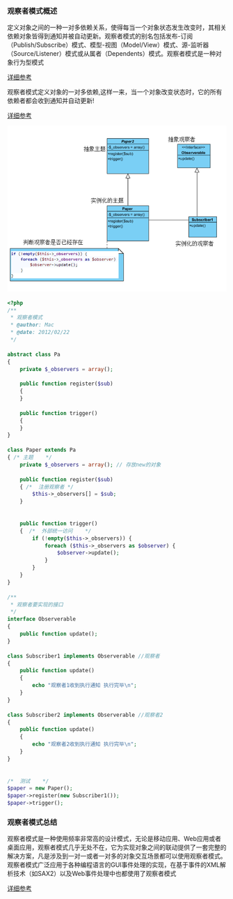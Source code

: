 ### 观察者模式概述

定义对象之间的一种一对多依赖关系，使得每当一个对象状态发生改变时，其相关依赖对象皆得到通知并被自动更新。观察者模式的别名包括发布-订阅（Publish/Subscribe）模式、模型-视图（Model/View）模式、源-监听器（Source/Listener）模式或从属者（Dependents）模式。观察者模式是一种对象行为型模式

[详细参考](http://blog.csdn.net/lovelion/article/details/7720382)

观察者模式定义对象的一对多依赖,这样一来，当一个对象改变状态时，它的所有依赖者都会收到通知并自动更新!

[详细参考](http://www.cnblogs.com/baochuan/archive/2012/02/22/2362668.html)


![观察者模式](images/2017_11/观察者模式.png)

```PHP
<?php
/**
 * 观察者模式
 * @author: Mac
 * @date: 2012/02/22
 */

abstract class Pa
{
    private $_observers = array();

    public function register($sub)
    {
    }

    public function trigger()
    {
    }
}

class Paper extends Pa
{ /* 主题    */
    private $_observers = array(); // 存放new的对象

    public function register($sub)
    { /*  注册观察者 */
        $this->_observers[] = $sub;
    }


    public function trigger()
    {  /*  外部统一访问    */
        if (!empty($this->_observers)) {
            foreach ($this->_observers as $observer) {
                $observer->update();
            }
        }
    }
}

/**
 * 观察者要实现的接口
 */
interface Observerable
{
    public function update();
}

class Subscriber1 implements Observerable //观察者
{
    public function update()
    {
        echo "观察者1收到执行通知 执行完毕\n";
    }
}

class Subscriber2 implements Observerable //观察者2
{
    public function update()
    {
        echo "观察者2收到执行通知 执行完毕\n";
    }
}


/*  测试    */
$paper = new Paper();
$paper->register(new Subscriber1());
$paper->trigger();
```
### 观察者模式总结

 观察者模式是一种使用频率非常高的设计模式，无论是移动应用、Web应用或者桌面应用，观察者模式几乎无处不在，它为实现对象之间的联动提供了一套完整的解决方案，凡是涉及到一对一或者一对多的对象交互场景都可以使用观察者模式。观察者模式广泛应用于各种编程语言的GUI事件处理的实现，在基于事件的XML解析技术（如SAX2）以及Web事件处理中也都使用了观察者模式

[详细参考](http://blog.csdn.net/lovelion/article/details/7720537)
